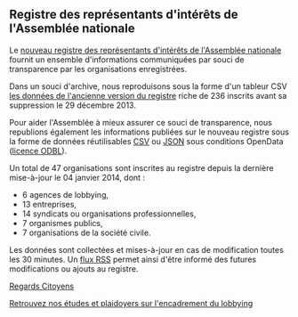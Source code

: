 ## Registre des représentants d'intérêts de l'Assemblée nationale

Le [nouveau registre des représentants d'intérêts de l'Assemblée nationale](http://www2.assemblee-nationale.fr/representant/representant_interet_liste) fournit un ensemble d'informations communiquées par souci de transparence par les organisations enregistrées.

Dans un souci d'archive, nous reproduisons sous la forme d'un tableur CSV [les données de l'ancienne version du registre](https://raw.github.com/regardscitoyens/registre-lobbying-AN/master/data/registre-lobbying-AN-v1-131229.csv) riche de 236 inscrits avant sa suppression le 29 décembre 2013. 

Pour aider l'Assemblée à mieux assurer ce souci de transparence, nous republions également les informations publiées sur le nouveau registre sous la forme de données réutilisables [CSV](https://raw.github.com/regardscitoyens/registre-lobbying-AN/master/data/registre-lobbying-AN-v2.csv) ou [JSON](https://raw.github.com/regardscitoyens/registre-lobbying-AN/master/data/registre-lobbying-AN-v2.json) sous conditions OpenData ([licence ODBL](http://www.vvlibri.org/fr/licence/odbl/10/fr/legalcode)).

Un total de 47 organisations sont inscrites au registre depuis la dernière mise-à-jour le 04 janvier 2014, dont :
 + 6 agences de lobbying,
 + 13 entreprises,
 + 14 syndicats ou organisations professionnelles,
 + 7 organismes publics,
 + 7 organisations de la société civile.

Les données sont collectées et mises-à-jour en cas de modification toutes les 30 minutes.
Un [flux RSS](https://raw.github.com/regardscitoyens/registre-lobbying-AN/master/rss/registre-lobbying-AN.rss) permet ainsi d'être informé des futures modifications ou ajouts au registre.

[Regards Citoyens](http://www.regardscitoyens.org)

[Retrouvez nos études et plaidoyers sur l'encadrement du lobbying](http://www.regardscitoyens.org/etude-sur-le-lobbying-au-parlement/)
